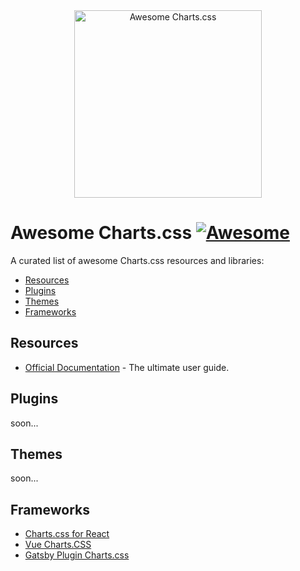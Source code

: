 <div align="center">
    <img width="300" src="https://chartscss.org/assets/img/logo-animation.svg" alt="Awesome Charts.css">
</div>

# Awesome Charts.css [![Awesome](https://cdn.rawgit.com/sindresorhus/awesome/d7305f38d29fed78fa85652e3a63e154dd8e8829/media/badge.svg)](https://github.com/sindresorhus/awesome)

A curated list of awesome Charts.css resources and libraries:

- [Resources](#resources)
- [Plugins](#plugins)
- [Themes](#themes)
- [Frameworks](#frameworks)

## Resources

- [Official Documentation](https://chartscss.org/docs/) - The ultimate user guide.

## Plugins

soon...

## Themes

soon...

## Frameworks

* [Charts.css for React](https://github.com/hollanddd/charts-css-react)
* [Vue Charts.CSS](https://github.com/Vue-Charts-CSS/vue.charts.css)
* [Gatsby Plugin Charts.css](https://github.com/PaulieScanlon/gatsby-plugin-charts-css)
